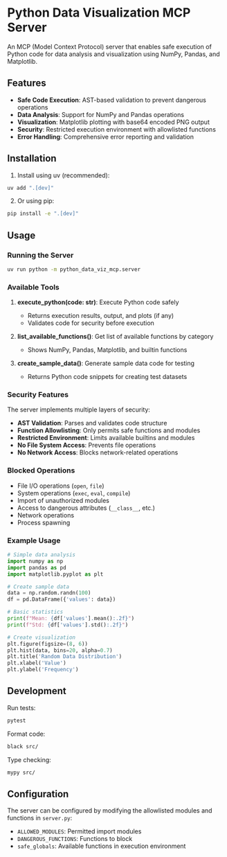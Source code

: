 # Python Data Visualization MCP Server

An MCP (Model Context Protocol) server that enables safe execution of Python code for data analysis and visualization using NumPy, Pandas, and Matplotlib.

## Features

- **Safe Code Execution**: AST-based validation to prevent dangerous operations
- **Data Analysis**: Support for NumPy and Pandas operations
- **Visualization**: Matplotlib plotting with base64 encoded PNG output
- **Security**: Restricted execution environment with allowlisted functions
- **Error Handling**: Comprehensive error reporting and validation

## Installation

1. Install using uv (recommended):
```bash
uv add ".[dev]"
```

2. Or using pip:
```bash
pip install -e ".[dev]"
```

## Usage

### Running the Server

```bash
uv run python -m python_data_viz_mcp.server
```

### Available Tools

1. **execute_python(code: str)**: Execute Python code safely
   - Returns execution results, output, and plots (if any)
   - Validates code for security before execution

2. **list_available_functions()**: Get list of available functions by category
   - Shows NumPy, Pandas, Matplotlib, and builtin functions

3. **create_sample_data()**: Generate sample data code for testing
   - Returns Python code snippets for creating test datasets

### Security Features

The server implements multiple layers of security:

- **AST Validation**: Parses and validates code structure
- **Function Allowlisting**: Only permits safe functions and modules
- **Restricted Environment**: Limits available builtins and modules
- **No File System Access**: Prevents file operations
- **No Network Access**: Blocks network-related operations

### Blocked Operations

- File I/O operations (`open`, `file`)
- System operations (`exec`, `eval`, `compile`)
- Import of unauthorized modules
- Access to dangerous attributes (`__class__`, etc.)
- Network operations
- Process spawning

### Example Usage

```python
# Simple data analysis
import numpy as np
import pandas as pd
import matplotlib.pyplot as plt

# Create sample data
data = np.random.randn(100)
df = pd.DataFrame({'values': data})

# Basic statistics
print(f"Mean: {df['values'].mean():.2f}")
print(f"Std: {df['values'].std():.2f}")

# Create visualization
plt.figure(figsize=(8, 6))
plt.hist(data, bins=20, alpha=0.7)
plt.title('Random Data Distribution')
plt.xlabel('Value')
plt.ylabel('Frequency')
```

## Development

Run tests:
```bash
pytest
```

Format code:
```bash
black src/
```

Type checking:
```bash
mypy src/
```

## Configuration

The server can be configured by modifying the allowlisted modules and functions in `server.py`:

- `ALLOWED_MODULES`: Permitted import modules
- `DANGEROUS_FUNCTIONS`: Functions to block
- `safe_globals`: Available functions in execution environment